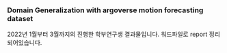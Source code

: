 ### Domain Generalization with argoverse motion forecasting dataset
2022년 1월부터 3월까지의 진행한 학부연구생 결과물입니다. 워드파일로 report 정리되어있습니다.
